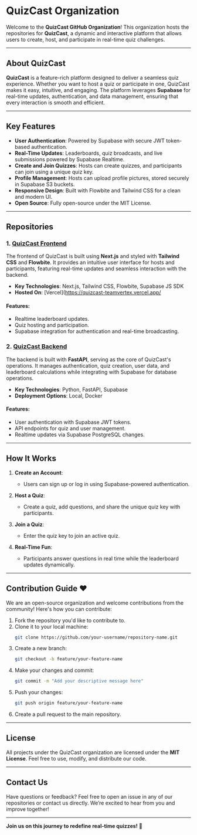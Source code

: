 # QuizCast Organization

Welcome to the **QuizCast GitHub Organization**! This organization hosts the repositories for **QuizCast**, a dynamic and interactive platform that allows users to create, host, and participate in real-time quiz challenges.

---

## About QuizCast

**QuizCast** is a feature-rich platform designed to deliver a seamless quiz experience. Whether you want to host a quiz or participate in one, QuizCast makes it easy, intuitive, and engaging. The platform leverages **Supabase** for real-time updates, authentication, and data management, ensuring that every interaction is smooth and efficient.

---

## Key Features

- **User Authentication**: Powered by Supabase with secure JWT token-based authentication.
- **Real-Time Updates**: Leaderboards, quiz broadcasts, and live submissions powered by Supabase Realtime.
- **Create and Join Quizzes**: Hosts can create quizzes, and participants can join using a unique quiz key.
- **Profile Management**: Hosts can upload profile pictures, stored securely in Supabase S3 buckets.
- **Responsive Design**: Built with Flowbite and Tailwind CSS for a clean and modern UI.
- **Open Source**: Fully open-source under the MIT License.

---

## Repositories

### 1. [QuizCast Frontend](https://github.com/QuizCast/frontend.git)
The frontend of QuizCast is built using **Next.js** and styled with **Tailwind CSS** and **Flowbite**. It provides an intuitive user interface for hosts and participants, featuring real-time updates and seamless interaction with the backend.

- **Key Technologies**: Next.js, Tailwind CSS, Flowbite, Supabase JS SDK
- **Hosted On**: [Vercel](https://quizcast-teamvertex.vercel.app/

#### Features:
- Realtime leaderboard updates.
- Quiz hosting and participation.
- Supabase integration for authentication and real-time broadcasting.

### 2. [QuizCast Backend](https://github.com/QuizCast/backend.git)
The backend is built with **FastAPI**, serving as the core of QuizCast's operations. It manages authentication, quiz creation, user data, and leaderboard calculations while integrating with Supabase for database operations.

- **Key Technologies**: Python, FastAPI, Supabase
- **Deployment Options**: Local, Docker

#### Features:
- User authentication with Supabase JWT tokens.
- API endpoints for quiz and user management.
- Realtime updates via Supabase PostgreSQL changes.

---

## How It Works

1. **Create an Account**:
   - Users can sign up or log in using Supabase-powered authentication.
   
2. **Host a Quiz**:
   - Create a quiz, add questions, and share the unique quiz key with participants.
   
3. **Join a Quiz**:
   - Enter the quiz key to join an active quiz.

4. **Real-Time Fun**:
   - Participants answer questions in real time while the leaderboard updates dynamically.

---

## Contribution Guide ❤️

We are an open-source organization and welcome contributions from the community! Here's how you can contribute:

1. Fork the repository you'd like to contribute to.
2. Clone it to your local machine:
   ```bash
   git clone https://github.com/your-username/repository-name.git
   ```
3. Create a new branch:
   ```bash
   git checkout -b feature/your-feature-name
   ```
4. Make your changes and commit:
   ```bash
   git commit -m "Add your descriptive message here"
   ```
5. Push your changes:
   ```bash
   git push origin feature/your-feature-name
   ```
6. Create a pull request to the main repository.

---

## License

All projects under the QuizCast organization are licensed under the **MIT License**. Feel free to use, modify, and distribute our code.

---

## Contact Us

Have questions or feedback? Feel free to open an issue in any of our repositories or contact us directly. We’re excited to hear from you and improve together!

---

**Join us on this journey to redefine real-time quizzes!** 🎊
